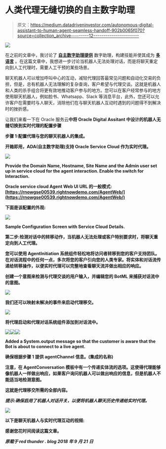 # 人类代理无缝切换的自主数字助理

> 原文：<https://medium.datadriveninvestor.com/autonomous-digital-assistant-to-human-agent-seamless-handoff-902b0065f070?source=collection_archive---------12----------------------->

![](img/fc921c07dfc91e7ce1e106629f213dd8.png)

在之前的文章中，我讨论了 [**自主数字助理**](https://medium.com/@vijaykumar.yenne/oracle-autonomous-digital-assistant-the-new-incarnation-for-conversation-interfaces-3d1a9ce9b9dc)[**提供**](https://medium.com/@vijaykumar.yenne/provisioning-autonomous-oracle-digital-assistant-35c664b688aa) 数字助理，构建技能并使其成为 [**多语言**](https://medium.com/@vijaykumar.yenne/building-a-multi-lingual-bot-on-the-oracle-chatbot-platform-52474574ad04) 。在这篇文章中，我想进一步讨论当机器人无法处理对话，而是将聊天重定向到人工代理时，需要人工干预的某些场景。

聊天机器人可以增加呼叫中心的互动，减轻代理回答最常见问题和自动化交易的负担，但是，总有机器人无法理解的复杂查询，客户希望与代理交谈。这就是机器人和人类的杀手组合将更有效地推动客户参与的地方。您可以在客户经常参与的地方使用聊天机器人，例如脸书、Whatsapp、Slack 等消息平台，此外，您还可以允许客户在需要时与人聊天，消除他们在与聊天机器人互动时遇到的问题得不到解决时的挫折感。

让我们来看一下在 Oracle 服务云[](https://cloud.oracle.com/en_US/service-cloud)**中将 Oracle Digital Assitant 中设计的机器人无缝切换到实时代理的配置步骤**

****步骤 1:配置代理与您的聊天机器人的集成。****

**开箱即用，ADA(自主数字助理)支持 Oracle Service Cloud 作为实时代理。**

**![](img/6c382fa3b78add8c8ee3d227fd5072aa.png)**

**Provide the Domain Name, Hostname, Site Name and the Admin user set up in service cloud for the agent interaction. Enable the switch for Interaction.**

**Oracle service cloud Agent Web UI URL 的一般模式:[https://rnowgse00539.rightnowdemo.com/AgentWeb/](https://rnowgse00539.rightnowdemo.com/AgentWeb/)**

**下面是该配置的外观:**

**![](img/d66aad509866787a1f408a6d06df78d0.png)**

**Sample Configuration Screen with Service Cloud Details.**

****第二步:检测对话中的转移动作，当机器人无法处理或客户特别要求时，将聊天重定向到人工代理。****

**您可以使用 **AgentInitiation** 系统组件轻松地将访问者转移到您的客户支持团队。在对话流程中的任何一点，多次将您的客户引向您的人类专家。将实体和对话流传递给转移操作，以便实时代理可以完整地查看聊天流并做出相应的响应。**

**创建一个意图来检测与代理交谈的用户输入，并编辑您的 BotML 来捕获对话流中的意图。**

**![](img/b808002a23bb8dc58ab877fed38bc852.png)**

**我们还可以映射未解决的事件来启动代理移交。**

**![](img/8929086d17ae6e3d88fe2025534d7be0.png)**

**将代理启动和代理对话系统组件添加到对话流中。**

**![](img/49e6953ba113e15ecd2a8be2ac931ebf.png)****![](img/79b1c05c16d48a88d28eb834804a9075.png)****![](img/271cf0d8159f898365c55ae71a556eb6.png)**

**Added a System.output message so that the customer is aware that the Bot is about to connect to a live agent.**

**确保根据步骤 1 提供 agentChannel 信息。(集成的名称)**

**注意，在 AgentConversation 模板中有一个传递实体流的选项。这使得代理能够像机器人一样做出响应，如果客户询问机器人可以做出响应的信息，但是机器人不能适当地检测意图。**

**这就是代理移交所需的全部内容。**

***提示:确保启用了机器人对话开关，以便将机器人聊天历史传递给实时代理。***

**![](img/e276f5f7df6ade4a096bafd3acda3460.png)**

**以下是聊天机器人与实时代理互动的视频:**

**感谢您花时间阅读这篇文章。**

***原载于 red thunder . blog 2018 年 9 月 21 日***
